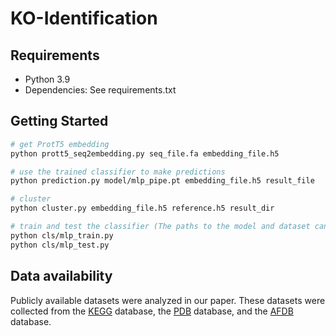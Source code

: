 # KO-Identification

## Requirements
- Python 3.9
- Dependencies: See requirements.txt

## Getting Started
```sh
# get ProtT5 embedding
python prott5_seq2embedding.py seq_file.fa embedding_file.h5

# use the trained classifier to make predictions
python prediction.py model/mlp_pipe.pt embedding_file.h5 result_file

# cluster
python cluster.py embedding_file.h5 reference.h5 result_dir

# train and test the classifier (The paths to the model and dataset can be modified in the python file)
python cls/mlp_train.py
python cls/mlp_test.py
```

## Data availability
Publicly available datasets were analyzed in our paper. These datasets were collected from the [KEGG](https://www.kegg.jp/) database, the [PDB](https://www.rcsb.org/) database, and the [AFDB](https://alphafold.ebi.ac.uk/) database.
